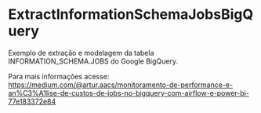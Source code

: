 # ExtractInformationSchemaJobsBigQuery
Exemplo de extração e modelagem da tabela INFORMATION_SCHEMA.JOBS do Google BigQuery.

Para mais informações acesse: https://medium.com/@artur.aacs/monitoramento-de-performance-e-an%C3%A1lise-de-custos-de-jobs-no-bigquery-com-airflow-e-power-bi-77e183372e84
